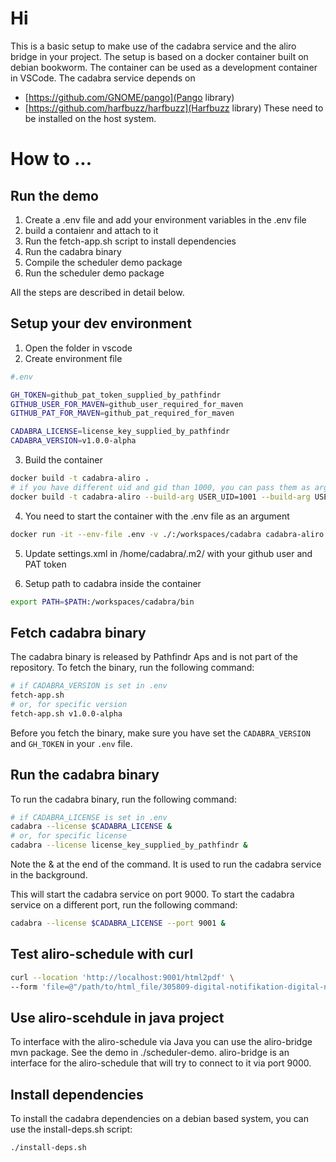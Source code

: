 # Hi

This is a basic setup to make use of the cadabra service and the aliro bridge in your project. 
The setup is based on a docker container built on debian bookworm.
The container can be used as a development container in VSCode.
The cadabra service depends on
- [https://github.com/GNOME/pango](Pango library)
- [https://github.com/harfbuzz/harfbuzz](Harfbuzz library)
These need to be installed on the host system.


# How to ...

## Run the demo
1. Create a .env file and add your environment variables in the .env file
2. build a contaienr and attach to it
3. Run the fetch-app.sh script to install dependencies
4. Run the cadabra binary
5. Compile the scheduler demo package
6. Run the scheduler demo package

All the steps are described in detail below.


## Setup your dev environment
1. Open the folder in vscode 
2. Create environment file
```bash
#.env

GH_TOKEN=github_pat_token_supplied_by_pathfindr
GITHUB_USER_FOR_MAVEN=github_user_required_for_maven
GITHUB_PAT_FOR_MAVEN=github_pat_required_for_maven

CADABRA_LICENSE=license_key_supplied_by_pathfindr
CADABRA_VERSION=v1.0.0-alpha
```
3. Build the container
```bash
docker build -t cadabra-aliro .
# if you have different uid and gid than 1000, you can pass them as arguments
docker build -t cadabra-aliro --build-arg USER_UID=1001 --build-arg USER_GID=1001 .
```

4. You need to start the container with the .env file as an argument
```bash
docker run -it --env-file .env -v ./:/workspaces/cadabra cadabra-aliro
```

5. Update settings.xml in /home/cadabra/.m2/ with your github user and PAT token

6. Setup path to cadabra inside the container
```bash
export PATH=$PATH:/workspaces/cadabra/bin
```

## Fetch cadabra binary
The cadabra binary is released by Pathfindr Aps and is not part of the repository. To fetch the binary, run the following command:

```bash
# if CADABRA_VERSION is set in .env
fetch-app.sh
# or, for specific version
fetch-app.sh v1.0.0-alpha
```

Before you fetch the binary, make sure you have set the `CADABRA_VERSION` and `GH_TOKEN` in your `.env` file.

## Run the cadabra binary
To run the cadabra binary, run the following command:
```bash
# if CADABRA_LICENSE is set in .env
cadabra --license $CADABRA_LICENSE &
# or, for specific license
cadabra --license license_key_supplied_by_pathfindr &
```
Note the & at the end of the command. It is used to run the cadabra service in the background.

This will start the cadabra service on port 9000.
To start the cadabra service on a different port, run the following command:
```bash
cadabra --license $CADABRA_LICENSE --port 9001 &
```

## Test aliro-schedule with curl
```bash
curl --location 'http://localhost:9001/html2pdf' \
--form 'file=@"/path/to/html_file/305809-digital-notifikation-digital-notifikation.html"'
```

## Use aliro-scehdule in java project
To interface with the aliro-schedule via Java you can use the aliro-bridge mvn package. See the demo in ./scheduler-demo. 
aliro-bridge is an interface for the aliro-schedule that will try to connect to it via port 9000.


## Install dependencies
To install the cadabra dependencies on a debian based system, you can use the install-deps.sh script:
```bash
./install-deps.sh
```

